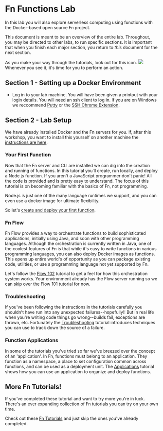 # Fn Functions Lab

In this lab you will also explore serverless computing using functions with the
Docker-based open source Fn project.

This document is meant to be an overview of the entire lab.  Throughout, you may
be directed to other labs, to run specific sections.  It is important that when
you finish each major section, you return to *this* document for the next
section.

As you make your way through the tutorials, look out for this icon.
![](images/userinput.png) Whenever you see it, it's time for you to
perform an action.

## Section 1 - Setting up a Docker Environment

* Log in to your lab machine. You will have been given a printout with your login details. You will need an ssh client to log in. If you are on Windows we reccommend [Putty]() or the [SSH Chrome Extension]().

## Section 2 - Lab Setup

We have already installed Docker and the Fn servers for you. If, after this workshop, you want to install this yourself on another machine the [instructions are here]().

### Your First Function

Now that the Fn server and CLI are installed we can dig into the creation and
running of functions.  In this tutorial you'll create, run locally, and deploy
a Node.js function.  If you aren't a JavaScript programmer don't panic! All the code is
provided and is pretty easy to understand.  The focus of this tutorial is on
becoming familiar with the basics of Fn, not programming.

Node.js is just one of the many language runtimes we support, and you can even use a 
docker image for ultimate flexibility.

So let's [create and deploy your first function](http://fnproject.io/tutorials/node/intro/).

### Fn Flow
Fn Flow provides a way to orchestrate functions to build sophisticated applications, initially using Java, and soon with other programming languages. Although the orchestration is currently written in Java, one of the coolest features of Fn is that while it's easy to write functions in various programming languages, you can also deploy Docker images as functions. This opens up entire world's of opportunity as you can package existing code, utilities, or use a programming language not yet supported by Fn.

Let's follow the [Flow 102](http://fnproject.io/tutorials/Flow102/) tutorial to get a feel for how this orchestration system works. Your environment already has the Flow server running so we can skip over the Flow 101 tutorial for now.

### Troubleshooting

If you've been following the instructions in the tutorials carefully you
shouldn't have run into any unexpected failures--hopefully!!  But in real life
when you're writing code things go wrong--builds fail, exceptions are thrown,
etc.  Fortunately the [Troubleshooting](http://fnproject.io/tutorials/Troubleshooting)
tutorial introduces techniques you can use to track down the source of a
failure.

### Function Applications

In some of the tutorials you've tried so far we've breezed over the concept
of an 'application'. In Fn, functions must belong to an application. They
function as a namespace, a place to set configuration common across functions,
and can be used as a deployment unit.  The
[Applications](http://fnproject.io/tutorials/Apps) tutorial shows how you can
use an application to organize and deploy functions.

## More Fn Tutorials!

If you've completed these tutorial and want to try
more you're in luck.  There's an ever expanding
collection of Fn tutorials you can try on your own time.

Check out these [Fn Tutorials](http://fnproject.io/tutorials) and just
skip the ones you've already completed.
